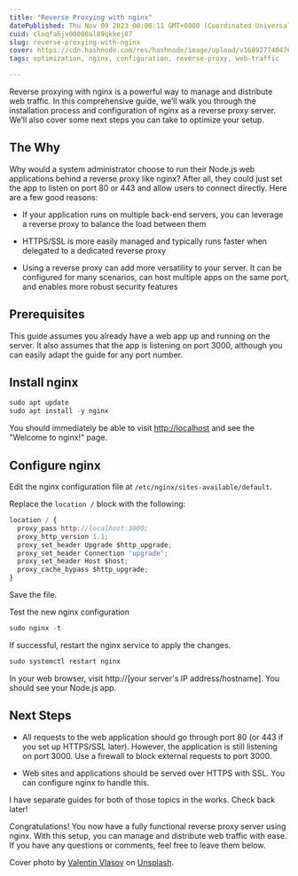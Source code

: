 ```yaml
---
title: "Reverse Proxying with nginx"
datePublished: Thu Nov 09 2023 00:00:11 GMT+0000 (Coordinated Universal Time)
cuid: cloqfa6jv00000al89qkkej87
slug: reverse-proxying-with-nginx
cover: https://cdn.hashnode.com/res/hashnode/image/upload/v1689277404769/90908587-8061-41de-926c-b842a2b389fa.png
tags: optimization, nginx, configuration, reverse-proxy, web-traffic

---
```


Reverse proxying with nginx is a powerful way to manage and distribute web traffic. In this comprehensive guide, we’ll walk you through the installation process and configuration of nginx as a reverse proxy server. We’ll also cover some next steps you can take to optimize your setup.

## The Why

Why would a system administrator choose to run their Node.js web applications behind a reverse proxy like nginx? After all, they could just set the app to listen on port 80 or 443 and allow users to connect directly. Here are a few good reasons:

* If your application runs on multiple back-end servers, you can leverage a reverse proxy to balance the load between them
    
* HTTPS/SSL is more easily managed and typically runs faster when delegated to a dedicated reverse proxy
    
* Using a reverse proxy can add more versatility to your server. It can be configured for many scenarios, can host multiple apps on the same port, and enables more robust security features
    

## Prerequisites

This guide assumes you already have a web app up and running on the server. It also assumes that the app is listening on port 3000, although you can easily adapt the guide for any port number.

## Install nginx

```javascript
sudo apt update
sudo apt install -y nginx
```

You should immediately be able to visit [http://localhost](http://localhost) and see the "Welcome to nginx!" page.

## **Configure nginx**

Edit the nginx configuration file at `/etc/nginx/sites-available/default`.

Replace the `location /` block with the following:

```javascript
location / {
  proxy_pass http://localhost:3000;
  proxy_http_version 1.1;
  proxy_set_header Upgrade $http_upgrade;
  proxy_set_header Connection 'upgrade';
  proxy_set_header Host $host;
  proxy_cache_bypass $http_upgrade;
}
```

Save the file.

Test the new nginx configuration

```javascript
sudo nginx -t
```

If successful, restart the nginx service to apply the changes.

```javascript
sudo systemctl restart nginx
```

In your web browser, visit http://\[your server's IP address/hostname\]. You should see your Node.js app.

## Next Steps

* All requests to the web application should go through port 80 (or 443 if you set up HTTPS/SSL later). However, the application is still listening on port 3000. Use a firewall to block external requests to port 3000.
    
* Web sites and applications should be served over HTTPS with SSL. You can configure nginx to handle this.
    

I have separate guides for both of those topics in the works. Check back later!

Congratulations! You now have a fully functional reverse proxy server using nginx. With this setup, you can manage and distribute web traffic with ease. If you have any questions or comments, feel free to leave them below.

Cover photo by [Valentin Vlasov](https://unsplash.com/@aga4ar?utm_source=unsplash&utm_medium=referral&utm_content=creditCopyText) on [Unsplash](https://unsplash.com/photos/x6C5we9lYik?utm_source=unsplash&utm_medium=referral&utm_content=creditCopyText).